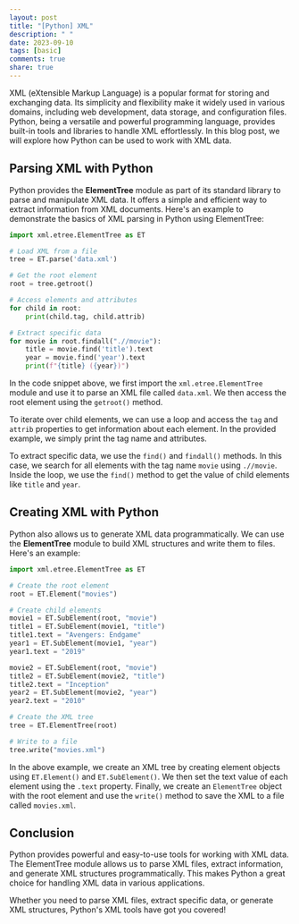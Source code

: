 ```yaml
---
layout: post
title: "[Python] XML"
description: " "
date: 2023-09-10
tags: [basic]
comments: true
share: true
---
```


XML (eXtensible Markup Language) is a popular format for storing and exchanging data. Its simplicity and flexibility make it widely used in various domains, including web development, data storage, and configuration files. Python, being a versatile and powerful programming language, provides built-in tools and libraries to handle XML effortlessly. In this blog post, we will explore how Python can be used to work with XML data.

## Parsing XML with Python

Python provides the **ElementTree** module as part of its standard library to parse and manipulate XML data. It offers a simple and efficient way to extract information from XML documents. Here's an example to demonstrate the basics of XML parsing in Python using ElementTree:

```python
import xml.etree.ElementTree as ET

# Load XML from a file
tree = ET.parse('data.xml')

# Get the root element
root = tree.getroot()

# Access elements and attributes
for child in root:
    print(child.tag, child.attrib)

# Extract specific data
for movie in root.findall(".//movie"):
    title = movie.find('title').text
    year = movie.find('year').text
    print(f"{title} ({year})")
```

In the code snippet above, we first import the `xml.etree.ElementTree` module and use it to parse an XML file called `data.xml`. We then access the root element using the `getroot()` method.

To iterate over child elements, we can use a loop and access the `tag` and `attrib` properties to get information about each element. In the provided example, we simply print the tag name and attributes.

To extract specific data, we use the `find()` and `findall()` methods. In this case, we search for all elements with the tag name `movie` using `.//movie`. Inside the loop, we use the `find()` method to get the value of child elements like `title` and `year`.

## Creating XML with Python

Python also allows us to generate XML data programmatically. We can use the **ElementTree** module to build XML structures and write them to files. Here's an example:

```python
import xml.etree.ElementTree as ET

# Create the root element
root = ET.Element("movies")

# Create child elements
movie1 = ET.SubElement(root, "movie")
title1 = ET.SubElement(movie1, "title")
title1.text = "Avengers: Endgame"
year1 = ET.SubElement(movie1, "year")
year1.text = "2019"

movie2 = ET.SubElement(root, "movie")
title2 = ET.SubElement(movie2, "title")
title2.text = "Inception"
year2 = ET.SubElement(movie2, "year")
year2.text = "2010"

# Create the XML tree
tree = ET.ElementTree(root)

# Write to a file
tree.write("movies.xml")
```

In the above example, we create an XML tree by creating element objects using `ET.Element()` and `ET.SubElement()`. We then set the text value of each element using the `.text` property. Finally, we create an `ElementTree` object with the root element and use the `write()` method to save the XML to a file called `movies.xml`.

## Conclusion

Python provides powerful and easy-to-use tools for working with XML data. The ElementTree module allows us to parse XML files, extract information, and generate XML structures programmatically. This makes Python a great choice for handling XML data in various applications.

Whether you need to parse XML files, extract specific data, or generate XML structures, Python's XML tools have got you covered!